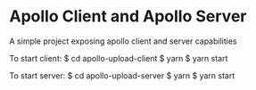 # Apollo Client and Apollo Server
A simple project exposing apollo client and server capabilities

To start client:
$ cd apollo-upload-client
$ yarn
$ yarn start

To start server:
$ cd apollo-upload-server
$ yarn
$ yarn start